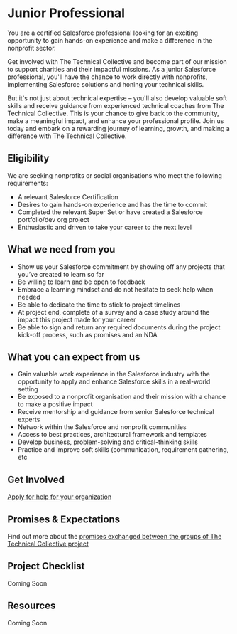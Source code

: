 # Junior Professional

You are a certified Salesforce professional looking for an exciting opportunity to gain hands-on experience and make a difference in the nonprofit sector.

Get involved with The Technical Collective and become part of our mission to support charities and their impactful missions. As a junior Salesforce professional, you'll have the chance to work directly with nonprofits, implementing Salesforce solutions and honing your technical skills.

But it's not just about technical expertise – you'll also develop valuable soft skills and receive guidance from experienced technical coaches from The Technical Collective. This is your chance to give back to the community, make a meaningful impact, and enhance your professional profile. Join us today and embark on a rewarding journey of learning, growth, and making a difference with The Technical Collective.


## Eligibility
We are seeking nonprofits or social organisations who meet the following requirements: 
* A relevant Salesforce Certification
* Desires to gain hands-on experience and has the time to commit
* Completed the relevant Super Set or have created a Salesforce portfolio/dev org project
* Enthusiastic and driven to take your career to the next level


## What we need from you
* Show us your Salesforce commitment by showing off any projects that you’ve created to learn so far
* Be willing to learn and be open to feedback
* Embrace a learning mindset and do not hesitate to seek help when needed
* Be able to dedicate the time to stick to project timelines
* At project end, complete of a survey and a case study around the impact this project made for your career
* Be able to sign and return any required documents during the project kick-off process, such as promises and an NDA 


## What you can expect from us
* Gain valuable work experience in the Salesforce industry with the opportunity to apply and enhance Salesforce skills in a real-world setting
* Be exposed to a nonprofit organisation and their mission with a chance to make a positive impact 
* Receive mentorship and guidance from senior Salesforce technical experts
* Network within the Salesforce and nonprofit communities
* Access to best practices, architectural framework and templates
* Develop business, problem-solving and critical-thinking skills
* Practice and improve soft skills (communication, requirement gathering, etc

## Get Involved
[Apply for help for your organization](https://docs.google.com/forms/d/e/1FAIpQLSdTZLGZNBVQCvCrwX8W4gUbGqSC0Tj50fjrUQsF0rHKOIDDVQ/viewform)

## Promises & Expectations 
Find out more about the [promises exchanged between the groups of The Technical Collective project](promises-expectations.md)

## Project Checklist 
Coming Soon

## Resources 
Coming Soon


